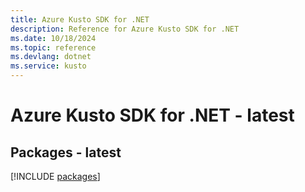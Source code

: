 ```yaml
---
title: Azure Kusto SDK for .NET
description: Reference for Azure Kusto SDK for .NET
ms.date: 10/18/2024
ms.topic: reference
ms.devlang: dotnet
ms.service: kusto
---
```

# Azure Kusto SDK for .NET - latest
## Packages - latest
[!INCLUDE [packages](kusto-index.md)]